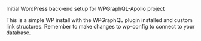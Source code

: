 Initial WordPress back-end setup for WPGraphQL-Apollo project

This is a simple WP install with the WPGraphQL plugin installed and custom link structures. 
Remember to make changes to wp-config to connect to your database.
